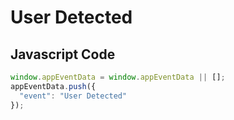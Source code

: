 # User Detected

### 

## Javascript Code
```js
window.appEventData = window.appEventData || [];
appEventData.push({
  "event": "User Detected"
});
```








